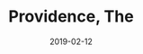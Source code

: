 ---
title: Providence, The
titleID: providence-the-obrien.md
key: D
rhythm: reel
date: 2019-02-12
location: Other
tags: obrien
regtuneoftheweek:
slowtuneoftheweek:
mp3_file:
mp3_source:
mp3_licence:
mp3_url:
alt_mp3_url:
source: Wellington
abc_source: Wellington Tunebook Collection
abc_url: /tunebooks/other/obrien.pdf
abc: |
    X:41
    T:Providence, The
    C:Trad. arr. Paddy O'Brien
    R:reel
    I:speed 300
    M:C|
    K:D
    EDEF DEFA|~d2 fd gdfd|ed(3Bcd AdBA|~B2AF GFED|
    EDEF DEFA|~d2 fd gdfd|ed (3Bcd AdBA|~B2AG FD D2:|
    e|fd~d2 fdad|fd~d2 ecAg|fd~d2 fdad|ceag fdde|
    fgaf gfec|dBAF GFGB|~A2 GB ABde|(3fga eg fdd:|
    

---